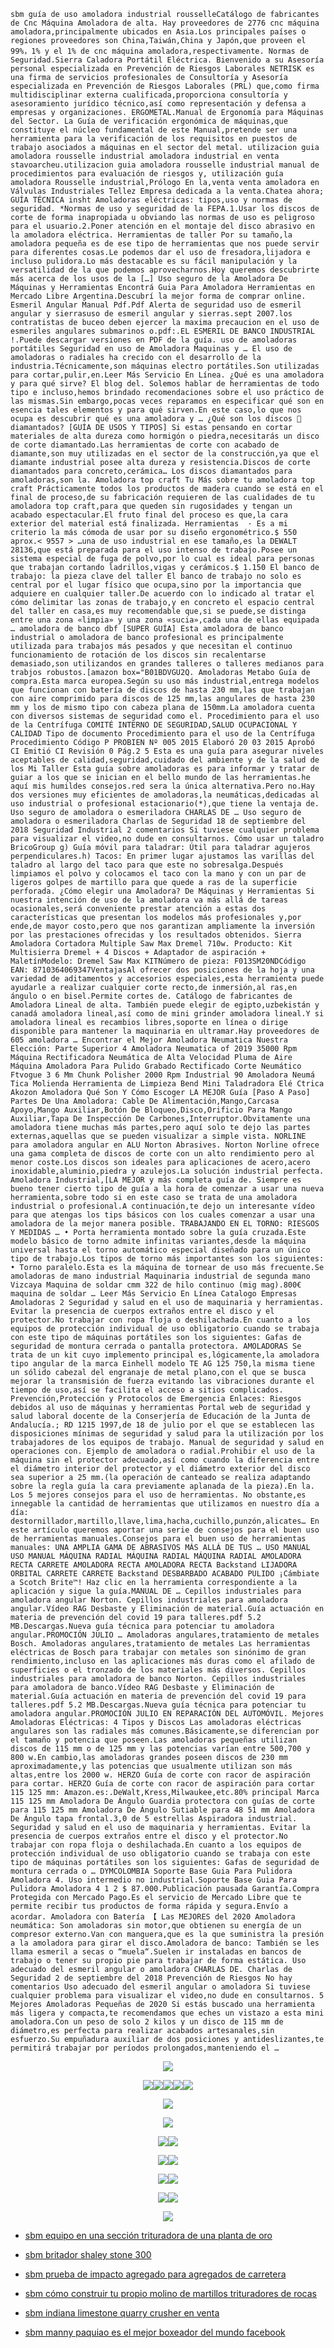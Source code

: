 
```
sbm guía de uso amoladora industrial rousselleCatálogo de fabricantes de Cnc Máquina Amoladora de alta. Hay proveedores de 2776 cnc máquina amoladora,principalmente ubicados en Asia.Los principales países o regiones proveedores son China,Taiwán,China y Japón,que proveen el 99%，1% y el 1% de cnc máquina amoladora,respectivamente. Normas de Seguridad.Sierra Caladora Portátil Eléctrica. Bienvenido a su Asesoría personal especializada en Prevención de Riesgos Laborales NETRISK es una firma de servicios profesionales de Consultoría y Asesoría especializada en Prevención de Riesgos Laborales (PRL) que,como firma multidisciplinar externa cualificada,proporciona consultoría y asesoramiento jurídico técnico,así como representación y defensa a empresas y organizaciones. ERGOMETAL.Manual de Ergonomía para Máquinas del Sector. La Guía de verificación ergonómica de máquinas,que constituye el núcleo fundamental de este Manual,pretende ser una herramienta para la verificación de los requisitos en puestos de trabajo asociados a máquinas en el sector del metal. utilizacion guia amoladora rousselle industrial amoladora industrial en venta stavoarcheu.utilizacion guia amoladora rousselle industrial manual de procedimientos para evaluación de riesgos y, utilización guía amoladora Rousselle industrial,Prólogo En la,venta venta amoladora en Válvulas Industriales Tellez Empresa dedicada a la venta.Chatea ahora; GUÍA TÉCNICA insht Amoladoras eléctricas: tipos,uso y normas de seguridad. *Normas de uso y seguridad de la FEPA.1.Usar los discos de corte de forma inapropiada u obviando las normas de uso es peligroso para el usuario.2.Poner atención en el montaje del disco abrasivo en la amoladora eléctrica. Herramientas de taller Por su tamaño,la amoladora pequeña es de ese tipo de herramientas que nos puede servir para diferentes cosas.Le podemos dar el uso de fresadora,lijadora e incluso pulidora.Lo más destacable es su fácil manipulación y la versatilidad de la que podemos aprovecharnos.Hoy queremos descubrirte más acerca de los usos de la […] Uso seguro de la Amoladora De Máquinas y Herramientas Encontrá Guia Para Amoladora Herramientas en Mercado Libre Argentina.Descubrí la mejor forma de comprar online. Esmeril Angular Manual Pdf.Pdf Alerta de seguridad uso de esmeril angular y sierrasuso de esmeril angular y sierras.sept 2007.los contratistas de buceo deben ejercer la maxima precaucion en el uso de esmeriles angulares submarinos o.pdf:.EL ESMERIL DE BANCO INDUSTRIAL !.Puede descargar versiones en PDF de la guía. uso de amoladoras portátiles Seguridad en uso de Amoladora Maquinas y … El uso de amoladoras o radiales ha crecido con el desarrollo de la industria.Técnicamente,son máquinas electro portátiles.Son utilizadas para cortar,pulir,en.Leer Más Servicio En Línea. ¿Qué es una amoladora y para qué sirve? El blog del. Solemos hablar de herramientas de todo tipo e incluso,hemos brindado recomendaciones sobre el uso práctico de las mismas.Sin embargo,pocas veces reparamos en especificar qué son en esencia tales elementos y para qué sirven.En este caso,lo que nos ocupa es descubrir qué es una amoladora y … ¿Qué son los discos 💎 diamantados? [GUÍA DE USOS Y TIPOS] Si estas pensando en cortar materiales de alta dureza como hormigón o piedra,necesitarás un disco de corte diamantado.Las herramientas de corte con acabado de diamante,son muy utilizadas en el sector de la construcción,ya que el diamante industrial posee alta dureza y resistencia.Discos de corte diamantados para concreto,cerámica… Los discos diamantados para amoladoras,son la. Amoladora top craft Tu Más sobre tu amoladora top craft Prácticamente todos los productos de madera cuando se está en el final de proceso,de su fabricación requieren de las cualidades de tu amoladora top craft,para que queden sin rugosidades y tengan un acabado espectacular.El fruto final del proceso es que,la cara exterior del material está finalizada. Herramientas  · Es a mi criterio la más cómoda de usar por su diseño ergonométrico.$ 550 aprox.< 9557 > …una de uso industrial en ese tamaño,es la DEWALT 28136,que está preparada para el uso intenso de trabajo.Posee un sistema especial de fuga de polvo,por lo cual es ideal para personas que trabajan cortando ladrillos,vigas y cerámicos.$ 1.150 El banco de trabajo: la pieza clave del taller El banco de trabajo no solo es central por el lugar físico que ocupa,sino por la importancia que adquiere en cualquier taller.De acuerdo con lo indicado al tratar el cómo delimitar las zonas de trabajo,y en concreto el espacio central del taller en casa,es muy recomendable que,si se puede,se distinga entre una zona «limpia» y una zona «sucia»,cada una de ellas equipada … amoladora de banco dbf [SUPER GUÍA] Esta amoladora de banco industrial o amoladora de banco profesional es principalmente utilizada para trabajos más pesados y que necesitan el continuo funcionamiento de rotación de los discos sin recalentarse demasiado,son utilizandos en grandes talleres o talleres medianos para trabjos robustos.[amazon box="B01BDVGU2Q. Amoladoras Metabo Guía de compra.Esta marca europea.Según su uso más industrial,entrega modelos que funcionan con batería de discos de hasta 230 mm,las que trabajan con aire comprimido para discos de 125 mm,las angulares de hasta 230 mm y los de mismo tipo con cabeza plana de 150mm.La amoladora cuenta con diversos sistemas de seguridad como el. Procedimiento para el uso de la Centrífuga COMITÉ INTERNO DE SEGURIDAD,SALUD OCUPACIONAL Y CALIDAD Tipo de documento Procedimiento para el uso de la Centrífuga Procedimiento Código P PROBIEN Nº 005 2015 Elaboró 20 03 2015 Aprobó CI Emitió CI Revisión 0 Pág.2 5 Esta es una guía para asegurar niveles aceptables de calidad,seguridad,cuidado del ambiente y de la salud de los Mi Taller Esta guía sobre amoladoras es para informar y tratar de guiar a los que se inician en el bello mundo de las herramientas.he aquí mis humildes consejos.red sera la única alternativa.Pero no.Hay dos versiones muy eficientes de amoladoras,la neumáticas,dedicadas al uso industrial o profesional estacionario(*),que tiene la ventaja de. Uso seguro de amoladora o esmeriladora CHARLAS DE … Uso seguro de amoladora o esmeriladora Charlas de Seguridad 18 de septiembre del 2018 Seguridad Industrial 2 comentarios Si tuviese cualquier problema para visualizar el video,no dude en consultarnos. Cómo usar un taladro BricoGroup g) Guía móvil para taladrar: Útil para taladrar agujeros perpendiculares.h) Tacos: En primer lugar ajustamos las varillas del taladro al largo del taco para que este no sobresalga.Después limpiamos el polvo y colocamos el taco con la mano y con un par de ligeros golpes de martillo para que quede a ras de la superficie perforada. ¿Cómo elegir una Amoladora? De Máquinas y Herramientas Si nuestra intención de uso de la amoladora va más allá de tareas ocasionales,será conveniente prestar atención a estas dos características que presentan los modelos más profesionales y,por ende,de mayor costo,pero que nos garantizan ampliamente la inversión por las prestaciones ofrecidas y los resultados obtenidos. Sierra Amoladora Cortadora Multiple Saw Max Dremel 710w. Producto: Kit Multisierra Dremel + 4 Discos + Adaptador de aspiración + MaletínModelo: Dremel Saw Max KITNúmero de pieza: F013SM20NDCódigo EAN: 8710364069347VentajasAl ofrecer dos posiciones de la hoja y una variedad de aditamentos y accesorios especiales,esta herramienta puede ayudarle a realizar cualquier corte recto,de inmersión,al ras,en ángulo o en bisel.Permite cortes de. Catálogo de fabricantes de Amoladora Lineal de alta. También puede elegir de egipto,uzbekistán y canadá amoladora lineal,así como de mini grinder amoladora lineal.Y si amoladora lineal es recambios libres,soporte en línea o dirige disponible para mantener la maquinaria en ultramar.Hay proveedores de 605 amoladora … Encontrar el Mejor Amoladora Neumatica Nuestra Elección: Parte Superior 4 Amoladora Neumatica of 2019 35000 Rpm Máquina Rectificadora Neumática de Alta Velocidad Pluma de Aire Máquina Amoladora Para Pulido Grabado Rectificado Corte Neumático Ftvogue 3 6 Mm Chunk Polisher 2000 Rpm Industrial 90 Amoladora Neumá Tica Molienda Herramienta de Limpieza Bend Mini Taladradora Elé Ctrica Akozon Amoladora Qué Son Y Cómo Escoger LA MEJOR Guía [Paso A Paso] Partes De Una Amoladora: Cable De Alimentación,Mango,Carcasa Apoyo,Mango Auxiliar,Botón De Bloqueo,Disco,Orificio Para Mango Auxiliar,Tapa De Inspección De Carbones,Interruptor.Obvitamente una amoladora tiene muchas más partes,pero aquí solo te dejo las partes externas,aquellas que se pueden visualizar a simple vista. NORLINE para amoladora angular en ALU Norton Abrasives. Norton Norline ofrece una gama completa de discos de corte con un alto rendimiento pero al menor coste.Los discos son ideales para aplicaciones de acero,acero inoxidable,aluminio,piedra y azulejos.La solución industrial perfecta. Amoladora Industrial,[LA MEJOR y más completa guía de. Siempre es bueno tener cierto tipo de guía a la hora de comenzar a usar una nueva herramienta,sobre todo si en este caso se trata de una amoladora industrial o profesional.A continuación,te dejo un interesante vídeo para que atengas los tips básicos con los cuales comenzar a usar una amoladora de la mejor manera posible. TRABAJANDO EN EL TORNO: RIESGOS Y MEDIDAS … • Porta herramienta montado sobre la guía cruzada.Este modelo básico de torno admite infinitas variantes,desde la máquina universal hasta el torno automático especial diseñado para un único tipo de trabajo.Los tipos de torno más importantes son los siguientes: • Torno paralelo.Esta es la máquina de tornear de uso más frecuente.Se amoladoras de mano industrial Maquinaria industrial de segunda mano Vizcaya Maquina de soldar cmm 322 de hilo continuo (mig mag).800€ maquina de soldar … Leer Más Servicio En Línea Catalogo Empresas Amoladoras 2 Seguridad y salud en el uso de maquinaria y herramientas. Evitar la presencia de cuerpos extraños entre el disco y el protector.No trabajar con ropa floja o deshilachada.En cuanto a los equipos de protección individual de uso obligatorio cuando se trabaja con este tipo de máquinas portátiles son los siguientes: Gafas de seguridad de montura cerrada o pantalla protectora. AMOLADORAS Se trata de un kit cuyo implemento principal es,lógicamente,la amoladora tipo angular de la marca Einhell modelo TE AG 125 750,la misma tiene un sólido cabezal del engranaje de metal plano,con el que se busca mejorar la transmisión de fuerza evitando las vibraciones durante el tiempo de uso,así se facilita el acceso a sitios complicados. Prevención,Protección y Protocolos de Emergencia Enlaces: Riesgos debidos al uso de máquinas y herramientas Portal web de seguridad y salud laboral docente de la Conserjería de Educación de la Junta de Andalucía.; RD 1215 1997,de 18 de julio por el que se establecen las disposiciones mínimas de seguridad y salud para la utilización por los trabajadores de los equipos de trabajo. Manual de seguridad y salud en operaciones con. Ejemplo de amoladora o radial.Prohibir el uso de la máquina sin el protector adecuado,así como cuando la diferencia entre el diámetro interior del protector y el diámetro exterior del disco sea superior a 25 mm.(la operación de canteado se realiza adaptando sobre la regla guía la cara previamente aplanada de la pieza).En la. Los 5 mejores consejos para el uso de herramientas. No obstante,es innegable la cantidad de herramientas que utilizamos en nuestro día a día: destornillador,martillo,llave,lima,hacha,cuchillo,punzón,alicates… En este artículo queremos aportar una serie de consejos para el buen uso de herramientas manuales.Consejos para el buen uso de herramientas manuales: UNA AMPLIA GAMA DE ABRASIVOS MÁS ALLÁ DE TUS … USO MANUAL USO MANUAL MÁQUINA RADIAL MÁQUINA RADIAL MÁQUINA RADIAL AMOLADORA RECTA CARRETE AMOLADORA RECTA AMOLADORA RECTA Backstand LIJADORA ORBITAL CARRETE CARRETE Backstand DESBARBADO ACABADO PULIDO ¡Cámbiate a Scotch Brite™! Haz clic en la herramienta correspondiente a la aplicación y sigue la guía.MANUAL DE … Cepillos industriales para amoladora angular Norton. Cepillos industriales para amoladora angular.Vídeo RAG Desbaste y Eliminación de material.Guía actuación en materia de prevención del covid 19 para talleres.pdf 5.2 MB.Descargas.Nueva guía técnica para potenciar tu amoladora angular.PROMOCIÓN JULIO … Amoladoras angulares,tratamiento de metales Bosch. Amoladoras angulares,tratamiento de metales Las herramientas eléctricas de Bosch para trabajar con metales son sinónimo de gran rendimiento,incluso en las aplicaciones más duras como el afilado de superficies o el tronzado de los materiales más diversos. Cepillos industriales para amoladora de banco Norton. Cepillos industriales para amoladora de banco.Vídeo RAG Desbaste y Eliminación de material.Guía actuación en materia de prevención del covid 19 para talleres.pdf 5.2 MB.Descargas.Nueva guía técnica para potenciar tu amoladora angular.PROMOCIÓN JULIO EN REPARACIÓN DEL AUTOMÓVIL. Mejores Amoladoras Eléctricas: 4 Tipos y Discos Las amoladoras eléctricas angulares son las radiales más comunes.Básicamente,se diferencian por el tamaño y potencia que poseen.Las amoladoras pequeñas utilizan discos de 115 mm o de 125 mm y las potencias varían entre 500,700 y 800 w.En cambio,las amoladoras grandes poseen discos de 230 mm aproximadamente,y las potencias que usualmente utilizan son más altas,entre los 2000 w. HERZO Guía de corte con racor de aspiración para cortar. HERZO Guía de corte con racor de aspiración para cortar 115 125 mm: Amazon.es:.DeWalt,Kress,Milwaukee,etc.80% principal Marca 115 125 mm Amoladora De Ángulo Guardia protectora con guías de corte para 115 125 mm Amoladora De Ángulo Sutiable para 48 51 mm Amoladora De Ángulo tapa frontal.3,0 de 5 estrellas Aspiradora industrial. Seguridad y salud en el uso de maquinaria y herramientas. Evitar la presencia de cuerpos extraños entre el disco y el protector.No trabajar con ropa floja o deshilachada.En cuanto a los equipos de protección individual de uso obligatorio cuando se trabaja con este tipo de máquinas portátiles son los siguientes: Gafas de seguridad de montura cerrada o … DYMCOLOMBIA Soporte Base Guia Para Pulidora Amoladora 4. Uso intermedio no industrial.Soporte Base Guia Para Pulidora Amoladora 4 1 2 $ 87.000.Publicación pausada Garantía.Compra Protegida con Mercado Pago.Es el servicio de Mercado Libre que te permite recibir tus productos de forma rápida y segura.Envío a acordar. Amoladora con Batería 【 Las MEJORES del 2020 Amoladora neumática: Son amoladoras sin motor,que obtienen su energía de un compresor externo.Van con manguera,que es la que suministra la presión a la amoladora para girar el disco.Amoladora de banco: También se les llama esmeril a secas o “muela“.Suelen ir instaladas en bancos de trabajo o tener su propio pie para trabajar de forma estática. Uso adecuado del esmeril angular o amoladora CHARLAS DE. Charlas de Seguridad 2 de septiembre del 2018 Prevención de Riesgos No hay comentarios Uso adecuado del esmeril angular o amoladora Si tuviese cualquier problema para visualizar el video,no dude en consultarnos. 5 Mejores Amoladoras Pequeñas de 2020 Si estás buscado una herramienta más ligera y compacta,te recomendamos que eches un vistazo a esta mini amoladora.Con un peso de solo 2 kilos y un disco de 115 mm de diámetro,es perfecta para realizar acabados artesanales,sin esfuerzo.Su empuñadura auxiliar de dos posiciones y antideslizantes,te permitirá trabajar por períodos prolongados,manteniendo el … 
```

<div align="center">

<a href="https://es-crusher.shibang-china.com/github&k=sbm+gu%C3%ADa+de+uso+amoladora+industrial+rousselle"><img src="https://static.shibang-china.com/es/crusher/logo.jpg"></a>

<a href="https://es-crusher.shibang-china.com/github&k=sbm+gu%C3%ADa+de+uso+amoladora+industrial+rousselle"><img src="https://static.shibang-china.com/es/crusher/index.jpg"></a><a href="https://es-crusher.shibang-china.com/material.htmlgithub&k=sbm+gu%C3%ADa+de+uso+amoladora+industrial+rousselle"><img src="https://static.shibang-china.com/es/crusher/material.jpg"></a><a href="https://es-crusher.shibang-china.com/application.htmlgithub&k=sbm+gu%C3%ADa+de+uso+amoladora+industrial+rousselle"><img src="https://static.shibang-china.com/es/crusher/application.jpg"></a><a href="https://es-crusher.shibang-china.com/aboutus.htmlgithub&k=sbm+gu%C3%ADa+de+uso+amoladora+industrial+rousselle"><img src="https://static.shibang-china.com/es/crusher/aboutus.jpg"></a><a href="https://es-crusher.shibang-china.com/contact.htmlgithub&k=sbm+gu%C3%ADa+de+uso+amoladora+industrial+rousselle"><img src="https://static.shibang-china.com/es/crusher/contact.jpg"></a>

<a href="https://es-crusher.shibang-china.com/github&k=sbm+gu%C3%ADa+de+uso+amoladora+industrial+rousselle"><img src="https://static.shibang-china.com/es/crusher/banner.jpg"></a>

<a href="https://swt.shibang-china.com/github&k=sbm+gu%C3%ADa+de+uso+amoladora+industrial+rousselle"><img src="https://static.shibang-china.com/es/crusher/text.jpg"></a>

<a href="https://swt.shibang-china.com/github&k=sbm+gu%C3%ADa+de+uso+amoladora+industrial+rousselle"><img src="https://static.shibang-china.com/es/crusher/chat.jpg"></a><a href="https://es-crusher.shibang-china.com/contact.htmlgithub&k=sbm+gu%C3%ADa+de+uso+amoladora+industrial+rousselle"><img src="https://static.shibang-china.com/es/crusher/message.jpg"></a>

<a href="https://es-crusher.shibang-china.com/products/pe.htmlgithub&k=sbm+gu%C3%ADa+de+uso+amoladora+industrial+rousselle"><img src="https://static.shibang-china.com/es/crusher/pe.jpg"></a><a href="https://es-crusher.shibang-china.com/products/pf.htmlgithub&k=sbm+gu%C3%ADa+de+uso+amoladora+industrial+rousselle"><img src="https://static.shibang-china.com/es/crusher/pf.jpg"></a>

<a href="https://es-crusher.shibang-china.com/products/hpt.htmlgithub&k=sbm+gu%C3%ADa+de+uso+amoladora+industrial+rousselle"><img src="https://static.shibang-china.com/es/crusher/hpt.jpg"></a><a href="https://es-crusher.shibang-china.com/products/vsi.htmlgithub&k=sbm+gu%C3%ADa+de+uso+amoladora+industrial+rousselle"><img src="https://static.shibang-china.com/es/crusher/vsi.jpg"></a>

<a href="https://es-crusher.shibang-china.com/products/klv.htmlgithub&k=sbm+gu%C3%ADa+de+uso+amoladora+industrial+rousselle"><img src="https://static.shibang-china.com/es/crusher/klv.jpg"></a><a href="https://es-crusher.shibang-china.com/products/portable.htmlgithub&k=sbm+gu%C3%ADa+de+uso+amoladora+industrial+rousselle"><img src="https://static.shibang-china.com/es/crusher/portable.jpg"></a>

<a href="https://swt.shibang-china.com/github&k=sbm+gu%C3%ADa+de+uso+amoladora+industrial+rousselle"><img src="https://static.shibang-china.com/es/crusher/case.jpg"></a>

</div>


* [sbm equipo en una sección trituradora de una planta de oro](sbm%20equipo%20en%20una%20secci%C3%B3n%20trituradora%20de%20una%20planta%20de%20oro.md)

* [sbm britador shaley stone 300](sbm%20britador%20shaley%20stone%20300.md)

* [sbm prueba de impacto agregado para agregados de carretera](sbm%20prueba%20de%20impacto%20agregado%20para%20agregados%20de%20carretera.md)

* [sbm cómo construir tu propio molino de martillos trituradores de rocas](sbm%20c%C3%B3mo%20construir%20tu%20propio%20molino%20de%20martillos%20trituradores%20de%20rocas.md)

* [sbm indiana limestone quarry crusher en venta](sbm%20indiana%20limestone%20quarry%20crusher%20en%20venta.md)

* [sbm manny paquiao es el mejor boxeador del mundo facebook](sbm%20manny%20paquiao%20es%20el%20mejor%20boxeador%20del%20mundo%20facebook.md)